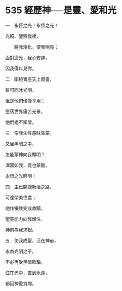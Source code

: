 # 535 經歷神──是靈、愛和光

一　永恆之光！永恆之光！

光照、鑒察我裡，

　　將我淨化，使我明亮；

面對這光，我心安詳，

因我得以見你。

二　圍繞寶座天上眾靈，

雖可同沐光明，

但是他們僅僅享用；

墮落世界痛苦光景，

他們絕不知情。

三　像我生性愚昧昏蒙，

又居黑暗之中，

怎能蒙神向我顯明？

渾噩如我，竟也蒙寵，

永恆之光照明！

四　主已開闢新活之路，

可達榮美住處；

祂作犧牲完成救贖，

聖靈能力向我傾注，

神前為我求祝。

五　使我成聖，活在神前，

永為光明之子。

不必再受黑暗欺騙，

住在光中，直到永遠，

都因神愛賞賜。

